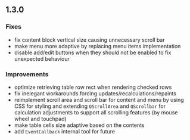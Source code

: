 ## 1.3.0

### Fixes
  - fix content block vertical size causing unnecessary scroll bar
  - make menu more adaptive by replacing menu items implementation
  - disable add/edit buttons when they should not be enabled to fix unexpected behaviour

### Improvements
  - optimize retrieving table row rect when rendering checked rows
  - fix inelegant workarounds forcing updates/recalculations/repaints
  - reimplement scroll area and scroll bar for content and menu by using CSS for styling and extending `QScrollArea` and `QScrollbar` for calculation adjustments to support all scrolling features (by mouse wheel and touchpad)
  - make table cells size adaptive based on the contents
  - add `EventCallback` internal tool for future
